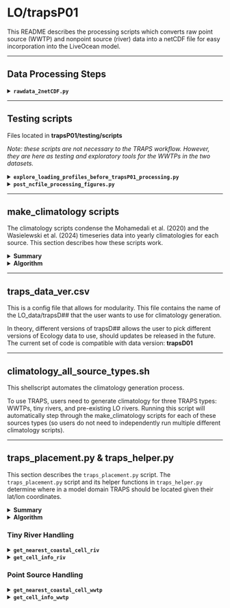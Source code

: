 # LO/trapsP01

This README describes the processing scripts which converts raw point source (WWTP) and nonpoint source (river) data into a netCDF file for easy incorporation into the LiveOcean model.

---
## Data Processing Steps

<details><summary><strong><code>rawdata_2netCDF.py</code></strong></summary>

This script compiles all of the excel files from Mohamedali et al. (2020) and the csv files from Wasielewski et al. (2024) into three netCDF files. These .nc files are used for later processing in the TRAPS integration workflow.

Inputs:
- The script reads raw data from the two datasets in:
    - LO_data/trapsD01/mohamedali_etal2020
    - LO_data/trapsD01/wasielewski_etal2024
- It also takes in metadata from the excel files located in LO_data/trapsD01:
    - **SSM_source_info.xlsx** contains metadata, and importantly lat/lon coordinates, for the rivers and point sources in Mohamedali et al. (2020)
    - **wwtp_names.xlsx** contains a list of all WWTPs in Mohamedali et al. (2020), with the corresponding names of WWTPs in the Wasielewski et al. (2024) dataset.
    - **LiveOcean_SSM_rivers.xlsx** contains a list of pre-existing rivers in LiveOcean, and their corresponding river names in the Mohamedali et al. (2020) dataset.

Outputs (which are saved in LO_data/trapsD01/processed_data):
- **river_data_mohamedali_etal_2020.nc** contains daily river data from the Mohamedali et al. (2020) dataset
- **wwtp_data_mohamedali_etal_2020.nc** contains daily WWTP data from the Mohamedali et al. (2020) dataset
- **wwtp_data_wasielewski_etal_2024.nc** contains daily WWTP data from the Wasielewski et al. (2024) dataset

Note that the WWTP data in the two .nc files are unique. This script already handles the nuances of cases in which the same WWTP is present in both datasets.

In theory, this script only needs to be run once.
Then, the netCDF files can be referenced to generate climatologies

This script takes about 15 minutes to run on my local machine.

</details>

---
## Testing scripts

Files located in **trapsP01/testing/scripts**

*Note: these scripts are not necessary to the TRAPS workflow. However, they are here as testing and exploratory tools for the WWTPs in the two datasets.*

<details><summary><strong><code>explore_loading_profiles_before_trapsP01_processing.py</code></strong></summary>

This script was created prior to writing the processing scripts in trapsP01. The intention of this script was to explore the point source loading data in Mohamedali et al. (2020) and Wasielewski et al. (2024).

The decisions to omit and keep certain WWTPs from the different datasets were directly informed by the analysis in this script. (See [LO/traps_notes/data_notes](https://github.com/parkermac/LO/tree/main/traps_notes/data_notes) for more information on which WWTPs were kept and which were omitted).

Output figures from this script are saved to **LO_output/loading_test/point_source_integration**

</details>

<details><summary><strong><code>post_ncfile_processing_figures.py</code></strong></summary>

This script was created to verify that the processing scripts, ```rawdata_2netCDF.py``` and ```climatology_all_source_types.sh```, generated the correct datasets.

Output figures from this script are saved to **LO_output/point_source_integration/final_WWTP_loads**

</details>

---
## make_climatology scripts

The climatology scripts condense the Mohamedali et al. (2020) and the Wasielewski et al. (2024) timeseries data into yearly climatologies for each source. This section describes how these scripts work.

<details><summary><strong>Summary</strong></summary>

There are three main climatology scripts:

- `make_climatology_moh20_wwtp.py`: Creates climatology files for all point sources using Mohamedali et al. (2020) data in LO_data/processed_data/wwtp_data_mohamedali_etal_2020.nc
- `make_climatology_moh20_tinyrivs.py`: Creates climatology files for river mouths using Mohamedali et al. (2020) data in LO_data/processed_data/river_data_mohamedali_etal_2020.nc. This script does not generate climatology for pre-existing rivers in LiveOcean.
- `make_climatology_moh20_LOrivbio.py`: Creates biogeochemistry climatology files for all pre-existing LiveOcean rivers for which Mohamedali et al. (2020) has data in LO_data/processed_data/river_data_mohamedali_etal_2020.nc. This script does not generate climatology for tiny rivers, nor does it generate flowrate or temperature climatology.

These scripts generate climatology pickle files in LO_output/pre/trapsP01/[source type]/lo_base/Data_historical.

Climatologies are generated for the following variables:
- flow (TRAPS only)
- temperature (TRAPS only)
- DO
- NO3
- NH4
- TIC
- TAlk

</details>

<details><summary><strong>Algorithm</strong></summary>

The structure of these scripts are all similar, so they will be explained generally. There are a few nuances in `make_climatology_moh20_tinyrivs.py` which are discussed explicitly.

1. First, raw data are read from LO_data/trapsD01/processed_data. 

>>> **River notes:** For rivers, the script also reads the list of pre-existing LO rivers from LO_data/trapsD01/LiveOcean_SSM_rivers.xlsx. The pre-existing rivers are omitted from  tinyriver climatology. The non-pre-existing rivers are omitted from LOrivbio climatology.

>>> **Tiny river notes:** In the raw Mohamedali et al. (2020) data, there are several tiny rivers with unrealistic biogeochemistry parameters (i.e. zero DO, negative TIC, etc.). These "weird rivers" are temporarily removed from climatology generation. They are handled separately in Step 4.

2. Then, the script creates empty dataframes for DO, discharge, temperature, NO3, NH4, TIC, and TAlk. For every source, the script then fills these dataframes with the average yearly climatology of the full 1999-2017 timeseries from Ecology. Essentially, climatologies are the "average year" of each source. The script also calculates the standard deviations of these climatologies.

3. Next, the script plots the climatology summary statistics. For every state variable, the script calculates and plots the average climatology profile, the standard deviation, and the min and max climatology values. This plot is saved in LO_output/pre/trapsP##/[source type]/lo_base/Data_historical. An example figure is shown below for tiny rivers.<p style="text-align:center;"><img src="https://github.com/ajleeson/LO_user/assets/15829099/43092aad-d254-4e28-b63f-68c84103f53a" width="800"/><br></p>

4. **Only applies to tiny rivers.** The script then overwrites the biogeochemistry climatologies for "weird rivers" with the average climatology of other rivers calculated in Step 3.

5. Finally, the script saves climatology dataframes as pickle files.

</details>

---
## traps_data_ver.csv

This is a config file that allows for modularity. This file contains the name of the LO_data/trapsD## that the user wants to use for climatology generation.

In theory, different versions of trapsD## allows the user to pick different versions of Ecology data to use, should updates be released in the future. The current set of code is compatible with data version: **trapsD01**

---
## climatology_all_source_types.sh

This shellscript automates the climatology generation process.

To use TRAPS, users need to generate climatology for three TRAPS types: WWTPs, tiny rivers, and pre-existing LO rivers. Running this script will automatically step through the make_climatology scripts for each of these sources types (so users do not need to independently run multiple different climatology scripts).

---
## traps_placement.py & traps_helper.py

This section describes the `traps_placement.py` script. The `traps_placement.py` script and its helper functions in `traps_helper.py` determine where in a model domain TRAPS should be located given their lat/lon coordinates.

<details><summary><strong>Summary</strong></summary>
This is the main function that places TRAPS in the model domain. This script runs the placement function twice: once with an input of 'riv' for tiny rivers, and a second time with an input of 'wwtp' for point sources. The script reads lat/lon coordinates of TRAPS, then decides where to place the TRAPS in the model domain.

This function does not output anything, but it does save .csv files with TRAPS location indices in LO_data/grids/[gridname].

The following subsections provide more details about the placement algorithm and its helper functions.

</details>

<details><summary><strong>Algorithm</strong></summary>

*Tiny Rivers*

1. For each river listed in LO_data/trapsD##/all_nonpoint_source_data.nc, the algorithm first checks if the river is already pre-existing in LiveOcean. If it is pre-existing, then this function does nothing and skips to the next river. If the river is not pre-existing in LiveOcean, then this function proceeds to the next step.
2. This function then feeds the lat/lon coordinates of each river into `traps_helper.get_nearest_coastal_cell_riv` to obtain i,j-indices and direction of the placed river (See the "Tiny River Handling" section below for more details).
3. Finally, this function saves river information in LO_data/grids/[gridname]/triv_info.csv.

*Point Sources*

There are no pre-existing rivers in LiveOcean, nor are there any point sources that discharge to multiple grid cells in the SSM. Thus, point sources are easier to handle than tiny rivers.

1. First, the functions feeds each point source listed in LO_data/trapsD##/all_point_source_data.nc into `get_nearest_coastal_cell_wwtp` to obtain the i,j-indices of the places source (See the "Point Source Handling" section below for more details).
2. Then, this function saves point source information in LO_data/grids/[gridname]/wwtp_info.csv.

</details>

### Tiny River Handling

<details><summary><code><strong>get_nearest_coastal_cell_riv</strong></code></summary>
This function finds the closest coastal grid cell to a river mouth, then returns:

- indices of nearest coatal grid cell to river mouth
- river direction
- number of "rings" away the nearest coastal cell is from the river mouth

To calculate these values, this function follows the following steps:

1. Given river mouth lat/lon coordinates, the algorithm determines in which grid cell the river mouth is originally located in.<p style="text-align:center;"><img src="https://user-images.githubusercontent.com/15829099/235255958-37e851f5-820e-4b53-aeca-85c101b7ddc8.png" width="500"/><br></p>

2. Checks whether the starting grid cell is a coastal cell by calling `get_cell_info_riv`. If the starting grid cell is a coastal grid cell, then the function returns the i,j-indices of the cell as well as river direction.

3. If the starting grid cell is not a coastal cell, then the function begins searching in a ring around the starting grid cell. For each cell in the surrouding ring, the function calls `get_cell_info_riv`. If no coastal grid cells are found in the first ring, then the function begins searching the next ring, and so on and so forth until a coastal cell is found.<p style="text-align:center;"><img src="https://user-images.githubusercontent.com/15829099/235255959-fb10f648-0d58-4647-a8d0-2ae20e1bbb0b.png" width="500"/><br></p>

4. If one coastal cell is found in a ring, then the function records the coastal cell i,j-indices, the distance from the coastal cell to the river mouth, and the river direction (which are outputs of `get_cell_info_riv`).<p style="text-align:center;"><img src="https://user-images.githubusercontent.com/15829099/235255962-fca53e68-2195-4d97-a66c-48962d2d491e.png" width="500"/><br></p>If more than one coastal cell is found in a ring, then information will be recorded for the coastal cell that is nearest to the river mouth.<p style="text-align:center;"><img src="https://user-images.githubusercontent.com/15829099/235255966-a26a7d8b-b8b6-41b7-a134-3333a43241ef.png" width="500"/><br></p><br>

Note that this function always checks for a "nearest coastal cell" one ring further out than the first coastal cell-containing ring. This check is important for stretched grids. In a stretched grid, it is possible that the nearest coastal grid cell is located several rings away, even if there are coastal grid cells in closer rings.

<p style="text-align:center;"><img src="https://user-images.githubusercontent.com/15829099/235260467-dc0a89b9-5a26-48e5-914e-dd0a87c043da.png" width="450"/><br></p>

</details>

<details><summary><code><strong>get_cell_info_riv</strong></code></summary>

A grid cell of interest is determined in `get_nearest_coatal_cell_riv` before being fed as an input to this function.
This function checks if the grid cell of interest is a coastal water cell. If it is a coastal water cell, then the function returns:

- indices of the coastal grid cell
- distance from the center of the grid cell to the river mouth
- direction of river flow, given the relative position of the nearest land cell

To calculate these values, this function follows the following steps:

1. Checks if the grid cell of interest is a coastal cell by checking whether any adjacent cells have a land mask. The figure below shows a simple domain with a land cell located to the North and East of the grid cell of interest.<p style="text-align:center;"><img src="https://user-images.githubusercontent.com/15829099/234992835-2f83a04a-82b2-423a-ae6c-19eff040c75e.png" width="400"/><br></p>

2. If the grid cell is indeed coastal, then the distance from the river mouth to the grid cell is recorded as an output. The function then proceeds to steps 3 and 4. If the grid cell is not coastal, then the function ends and nothing is returned.<p style="text-align:center;"><img src="https://user-images.githubusercontent.com/15829099/234995892-1907373b-d2ac-4284-82a3-6efb6d121563.png" width="400"/><br></p>

3. Then the function needs to decide from which land cell the river should flow (i.e. what direction does the river come from?)<br> First, the function calculates the distance from the river mouth to each adjacent land cell. <br> <p style="text-align:center;"><img src="https://user-images.githubusercontent.com/15829099/234995894-d6a13d85-23f7-4d08-ba52-d1e881511c8a.png" width="400"/><br></p> The river flow direction is set by whichever adjacent land cell is closest to the original river mouth lat/lon coordinates. In our simple example, the Eastern land cell is closest to the river. Thus, the function decides that the river mouth flows westward into the grid cell of interest from the eastern land cell. <br> <p style="text-align:center;"><img src="https://user-images.githubusercontent.com/15829099/234995895-3b0f6e21-c479-4e6c-bde2-c2da72f2d0a2.png" width="400"/><br></p>

4. Finally, the function outputs the indices of the coastal grid cell, the distance from the river mouth to the coastal grid cell, and the direction of river flow into the grid cell.

</details>

### Point Source Handling

<details><summary><code><strong>get_nearest_coastal_cell_wwtp</strong></code></summary>

This function is the point source equivalent of `get_nearest_coastal_cell_riv`. The main difference is that this function calls `get_cell_info_wwtp` rather than `get_cell_info_riv`.

The nearest coastal cell that this function is searching for is *any* water cell. This function does not search through rings if the starting grid cell is already a water cell.

This function only needs to search for the nearest coastal grid cell if the starting cell is a land cell.

<p style="text-align:center;"><img src="https://user-images.githubusercontent.com/15829099/235257876-aedcee38-b4b1-4899-a40f-bce06cb7c6ed.png" width="800"/><br></p>

</details>

<details><summary><code><strong>get_cell_info_wwtp</strong></code></summary>

A grid cell of interest is determined in `get_nearest_coatal_cell_wwtp` before being fed as an input to this function.

This function is the point source equivalent of `get_cell_info_riv`, except it is much simpler. In general, point sources are easier to handle than tiny rivers because point sources can be located on an water cell (including in open water), whereas rivers must be located on a land-adjacent water cell. Furthermore, rivers need an associated flow direction, but point sources do not. Thus, this function only needs to check whether the grid cell of interest is a water cell. If so, the function returns the i,j-indices of the grid cell of interest as well as the distance from the center of the grid cell to the point source. If the grid cell of interest is not a water cell, then nothing is returned.
</details><br>

